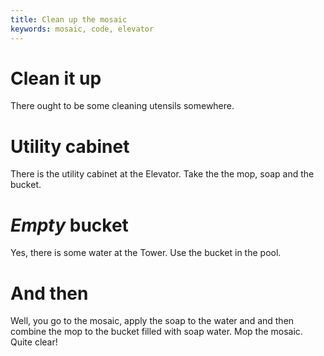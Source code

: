 ```yaml
---
title: Clean up the mosaic
keywords: mosaic, code, elevator
---
```


# Clean it up
There ought to be some cleaning utensils somewhere.

# Utility cabinet
There is the utility cabinet at the Elevator. Take the the mop, soap and the bucket.

# _Empty_ bucket
Yes, there is some water at the Tower. Use the bucket in the pool.

# And then
Well, you go to the mosaic, apply the soap to the water and and then combine the mop to the bucket filled with soap water. Mop the mosaic. Quite clear!